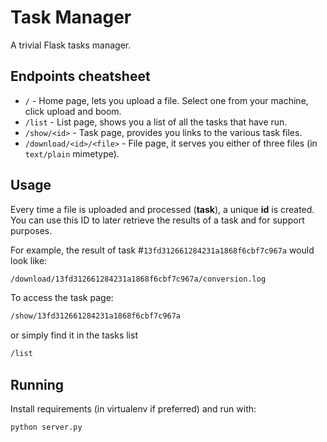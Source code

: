 # Task Manager
A trivial Flask tasks manager. 

## Endpoints cheatsheet
* `/` - Home page, lets you upload a file. Select one from your machine, click upload and boom.
* `/list` - List page, shows you a list of all the tasks that have run.
* `/show/<id>` - Task page, provides you links to the various task files.
* `/download/<id>/<file>` - File page, it serves you either of three files (in `text/plain` mimetype).

## Usage
Every time a file is uploaded and processed (**task**), a unique  **id** is created. You can use this ID to later retrieve the results of a task and for support purposes. 

For example, the result of task #`13fd312661284231a1868f6cbf7c967a` would look like:
```sh
/download/13fd312661284231a1868f6cbf7c967a/conversion.log
```
To access the task page:
```sh
/show/13fd312661284231a1868f6cbf7c967a
```
or simply find it in the tasks list
```sh
/list
```

## Running
Install requirements (in virtualenv if preferred) and run with:

`python server.py`

